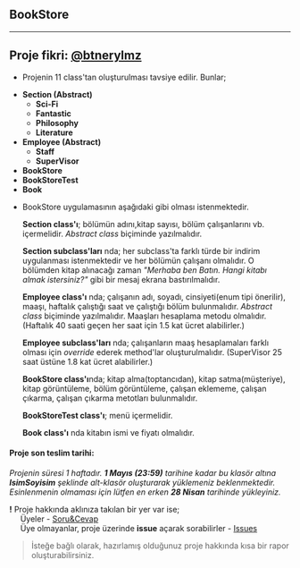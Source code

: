## BookStore
---
Proje fikri: [@btnerylmz](https://github.com/btnerylmz)  
---
- Projenin 11 class'tan oluşturulması tavsiye edilir.
	Bunlar;  

 * **Section (Abstract)**  
 	*  **Sci-Fi**
 	*  **Fantastic**
 	*  **Philosophy**
 	*  **Literature**  
 * **Employee (Abstract)**
	* **Staff**
	* **SuperVisor**
 * **BookStore**  
 * **BookStoreTest**  
 * **Book**


- BookStore uygulamasının aşağıdaki gibi olması istenmektedir.  

	**Section class'ı**; bölümün adını,kitap sayısı, bölüm çalışanlarını vb. içermelidir. *Abstract class* biçiminde yazılmalıdır.

	**Section subclass'ları** nda; her subclass'ta farklı türde bir indirim uygulanması istenmektedir ve her bölümün çalışanı olmalıdır. O bölümden kitap alınacağı zaman *"Merhaba ben Batın. Hangi kitabı almak istersiniz?"* gibi bir mesaj ekrana bastırılmalıdır.

	**Employee class'ı** nda; çalışanın adı, soyadı, cinsiyeti(enum tipi önerilir), maaşı, haftalık çalıştığı saat ve çalıştığı bölüm bulunmalıdır. *Abstract class* biçiminde yazılmalıdır. Maaşları hesaplama metodu olmalıdır. (Haftalık 40 saati geçen her saat için 1.5 kat ücret alabilirler.)

	**Employee subclass'ları** nda; çalışanların maaş hesaplamaları farklı olması için *override* ederek method'lar oluşturulmalıdır. (SuperVisor 25 saat üstüne 1.8 kat ücret alabilirler.)

	**BookStore class'ı**nda; kitap alma(toptancıdan), kitap satma(müşteriye), kitap görüntüleme, bölüm görüntüleme, çalışan eklememe, çalışan çıkarma, çalışan çıkarma metotları bulunmalıdır.

	**BookStoreTest class'ı**; menü içermelidir.

	**Book class'ı** nda kitabın ismi ve fiyatı olmalıdır.

#### Proje son teslim tarihi:

*Projenin süresi 1 haftadır. **1 Mayıs (23:59)** tarihine kadar bu klasör altına **IsimSoyisim** şeklinde alt-klasör oluşturarak yüklemeniz beklenmektedir. Esinlenmenin olmaması için lütfen en erken **28 Nisan** tarihinde yükleyiniz.*  

**!** Proje hakkında aklınıza takılan bir yer var ise;  
&nbsp;&nbsp;&nbsp;&nbsp; Üyeler - [Soru&Cevap](https://github.com/orgs/java-util-help/teams/q-a)  
&nbsp;&nbsp;&nbsp;&nbsp; Üye olmayanlar, proje üzerinde **issue** açarak sorabilirler - [Issues](https://github.com/java-util-help/projects/issues)

> İsteğe bağlı olarak, hazırlamış olduğunuz proje hakkında kısa bir rapor oluşturabilirsiniz.
